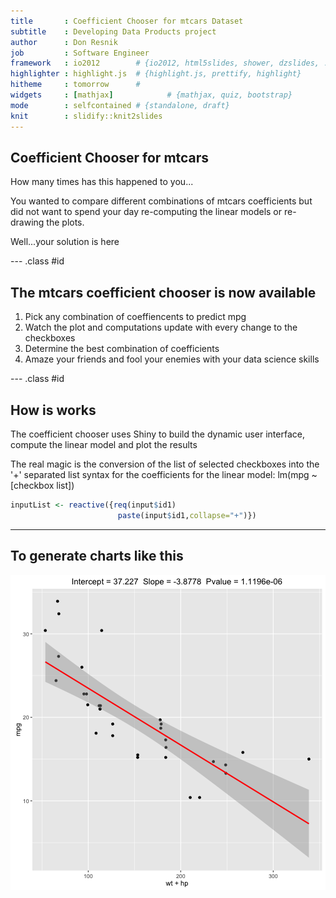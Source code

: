```yaml
---
title       : Coefficient Chooser for mtcars Dataset
subtitle    : Developing Data Products project
author      : Don Resnik  
job         : Software Engineer
framework   : io2012        # {io2012, html5slides, shower, dzslides, ...}
highlighter : highlight.js  # {highlight.js, prettify, highlight}
hitheme     : tomorrow      # 
widgets     : [mathjax]            # {mathjax, quiz, bootstrap}
mode        : selfcontained # {standalone, draft}
knit        : slidify::knit2slides
---
```


## Coefficient Chooser for mtcars

How many times has this happened to you...

You wanted to compare different combinations of mtcars coefficients
but did not want to spend your day re-computing the linear models or
re-drawing the plots.


Well...your solution is here



--- .class #id 

## The mtcars coefficient chooser is now available

1. Pick any combination of coeffiencents to predict mpg
2. Watch the plot and computations update with every change to the checkboxes
3. Determine the best combination of coefficients
4. Amaze your friends and fool your enemies with your data science skills

--- .class #id 

## How is works

The coefficient chooser uses Shiny to build the dynamic user interface, compute the linear model and
plot the results

The real magic is the conversion of the list of selected checkboxes into the '+' separated list syntax for the coefficients for the linear model:  lm(mpg ~ [checkbox list])


```r
inputList <- reactive({req(input$id1)
                        paste(input$id1,collapse="+")})
```

---

## To generate charts like this

![plot of chunk unnamed-chunk-2](assets/fig/unnamed-chunk-2-1.png)
